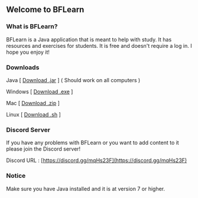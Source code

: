 ## Welcome to BFLearn

### What is BFLearn?

BFLearn is a Java application that is meant to help with study. It has resources and exercises for students. It is free and doesn't require a log in. I hope you enjoy it!

### Downloads

Java [ [Download .jar](https://github.com/blazingforest/BFLearn/raw/master/BFLearnJava.jar) ] ( Should work on all computers )


Windows [ [Download .exe](https://github.com/blazingforest/BFLearn/raw/master/BFLearnWindows.exe) ]


Mac [ [Download .zip](https://github.com/blazingforest/BFLearn/raw/master/BFLearnMac.zip) ]


Linux [ [Download .sh](https://github.com/blazingforest/BFLearn/raw/master/BFLearnLinux.sh) ]

### Discord Server 

If you have any problems with BFLearn or you want to add content to it please join the Discord server!

Discord URL :  [https://discord.gg/mqHs23F](https://discord.gg/mqHs23F)

### Notice

Make sure you have Java installed and it is at version 7 or higher.
